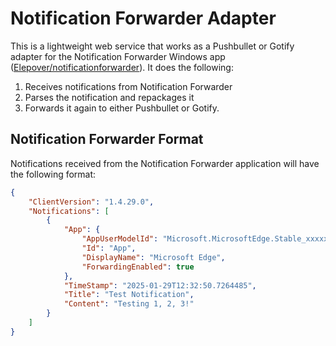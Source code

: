 # Notification Forwarder Adapter
This is a lightweight web service that works as a Pushbullet or Gotify adapter for the Notification Forwarder Windows app ([Elepover/notificationforwarder](https://github.com/Elepover/notificationforwarder)). It does the following:

1. Receives notifications from Notification Forwarder
1. Parses the notification and repackages it
1. Forwards it again to either Pushbullet or Gotify.

## Notification Forwarder Format
Notifications received from the Notification Forwarder application will have the following format:

```json
{
    "ClientVersion": "1.4.29.0",
    "Notifications": [
        {
            "App": {
                "AppUserModelId": "Microsoft.MicrosoftEdge.Stable_xxxxxx!App",
                "Id": "App",
                "DisplayName": "Microsoft Edge",
                "ForwardingEnabled": true
            },
            "TimeStamp": "2025-01-29T12:32:50.7264485",
            "Title": "Test Notification", 
            "Content": "Testing 1, 2, 3!"
        }
    ]
}
```

